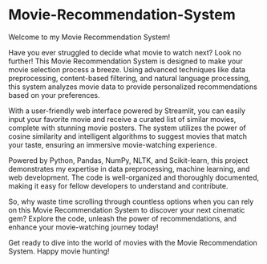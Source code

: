 # Movie-Recommendation-System

Welcome to my Movie Recommendation System!

Have you ever struggled to decide what movie to watch next? Look no further! This Movie Recommendation System is designed to make your movie selection process a breeze. Using advanced techniques like data preprocessing, content-based filtering, and natural language processing, this system analyzes movie data to provide personalized recommendations based on your preferences.

With a user-friendly web interface powered by Streamlit, you can easily input your favorite movie and receive a curated list of similar movies, complete with stunning movie posters. The system utilizes the power of cosine similarity and intelligent algorithms to suggest movies that match your taste, ensuring an immersive movie-watching experience.

Powered by Python, Pandas, NumPy, NLTK, and Scikit-learn, this project demonstrates my expertise in data preprocessing, machine learning, and web development. The code is well-organized and thoroughly documented, making it easy for fellow developers to understand and contribute.

So, why waste time scrolling through countless options when you can rely on this Movie Recommendation System to discover your next cinematic gem? Explore the code, unleash the power of recommendations, and enhance your movie-watching journey today!

Get ready to dive into the world of movies with the Movie Recommendation System. Happy movie hunting!
